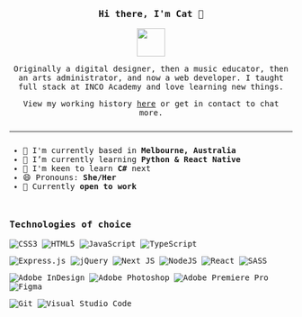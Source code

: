 <style>
@import url('https://fonts.googleapis.com/css2?family=Space+Mono:wght@400;700&display=swap');
h3 {
  margin-top: 50px;
  font-weight: 700;
}
hr {
  margin: 25px 0;
}
</style>

<div style="font-family: 'Space Mono', monospace;">

<h3 align="center">Hi there, I'm Cat 👋</h3> 

<p align="center"><img src="https://readme-typing-svg.herokuapp.com/?center=true&color=C9D1D9&font=Space+Mono&lines=Full+stack+web+dev;Bootcamp+graduate;Always+learning" height="50"></p>

<p align="center">Originally a digital designer, then a music educator, then an arts administrator, and now a web developer. I taught full stack at INCO Academy and love learning new things.</p>

<p align="center">View my working history <a href="https://www.linkedin.com/in/caterina-turnbull/" target="_blank">here</a> or get in contact to chat more.</p>

<hr>

- 📍 I'm currently based in <strong>Melbourne, Australia</strong>
- 🌱 I’m currently learning <strong>Python & React Native</strong>
- 🌟 I'm keen to learn <strong>C#</strong> next
- 😄 Pronouns: <strong>She/Her</strong>
- 💪 Currently <strong>open to work</strong>

<h3>Technologies of choice</h3>

<!-- Languages -->
![CSS3](https://img.shields.io/badge/css3-%231572B6.svg?style=flat-square&logo=css3&logoColor=white)
![HTML5](https://img.shields.io/badge/html5-%23E34F26.svg?style=flat-square&logo=html5&logoColor=white)
![JavaScript](https://img.shields.io/badge/javascript-%23323330.svg?style=flat-square&logo=javascript&logoColor=%23F7DF1E)
![TypeScript](https://img.shields.io/badge/typescript-%23007ACC.svg?style=flat-square&logo=typescript&logoColor=white)

<!-- Frameworks and Libraries -->
![Express.js](https://img.shields.io/badge/express.js-%23404d59.svg?style=flat-square&logo=express&logoColor=%2361DAFB)
![jQuery](https://img.shields.io/badge/jquery-%230769AD.svg?style=flat-square&logo=jquery&logoColor=white)
![Next JS](https://img.shields.io/badge/Next-black?style=flat-square&logo=next.js&logoColor=white)
![NodeJS](https://img.shields.io/badge/node.js-6DA55F?style=flat-square&logo=node.js&logoColor=white)
![React](https://img.shields.io/badge/react-%2320232a.svg?style=flat-square&logo=react&logoColor=%2361DAFB)
![SASS](https://img.shields.io/badge/SASS-hotpink.svg?style=flat-square&logo=SASS&logoColor=white)

<!-- Design -->
![Adobe InDesign](https://img.shields.io/badge/Adobe%20InDesign-49021F?style=flat-square&logo=adobeindesign&logoColor=white)
![Adobe Photoshop](https://img.shields.io/badge/adobephotoshop-%2331A8FF.svg?style=flat-square&logo=adobephotoshop&logoColor=white)
![Adobe Premiere Pro](https://img.shields.io/badge/Adobe%20Premiere%20Pro-9999FF.svg?style=flat-square&logo=Adobe%20Premiere%20Pro&logoColor=white)
![Figma](https://img.shields.io/badge/figma-%23F24E1E.svg?style=flat-square&logo=figma&logoColor=white)

<!-- Extra -->
![Git](https://img.shields.io/badge/git-%23F05033.svg?style=flat-square&logo=git&logoColor=white)
![Visual Studio Code](https://img.shields.io/badge/Visual%20Studio%20Code-0078d7.svg?style=flat-square&logo=visual-studio-code&logoColor=white)


</div>